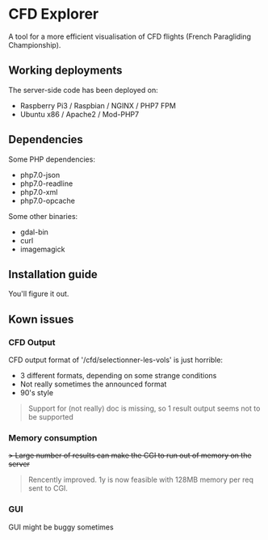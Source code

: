 # CFD Explorer

A tool for a more efficient visualisation of CFD flights (French Paragliding Championship).

## Working deployments
The server-side code has been deployed on:
- Raspberry Pi3 / Raspbian / NGINX / PHP7 FPM
- Ubuntu x86  / Apache2 / Mod-PHP7

## Dependencies
Some PHP dependencies:
- php7.0-json
- php7.0-readline
- php7.0-xml
- php7.0-opcache

Some other binaries:
- gdal-bin
- curl
- imagemagick

## Installation guide
You'll figure it out.

## Kown issues
### CFD Output
CFD output format of '/cfd/selectionner-les-vols' is just horrible:
- 3 different formats, depending on some strange conditions
- Not really sometimes the announced format
- 90's style

> Support for (not really) doc is missing, so 1 result output seems not to be supported

### Memory consumption
<del>> Large number of results can make the CGI to run out of memory on the server</del>
> Rencently improved. 1y is now feasible with 128MB memory per req sent to CGI.

### GUI
GUI might be buggy sometimes

